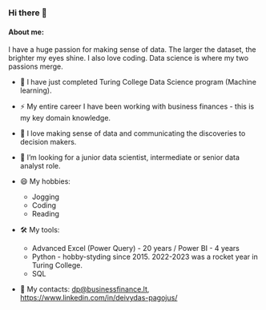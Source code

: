 ### Hi there 👋

#### About me:

I have a huge passion for making sense of data. The larger the dataset, the brighter my eyes shine. I also love coding. Data science is where my two passions merge. 
  
- 🌱 I have just completed Turing College Data Science program (Machine learning).
  
- ⚡ My entire career I have been working with business finances - this is my key domain knowledge.
  
- 👯 I love making sense of data and communicating the discoveries to decision makers.
  
- 🤔 I’m looking for a junior data scientist, intermediate or senior data analyst role. 

- 😄 My hobbies:
  * Jogging
  * Coding
  * Reading
    
- 🛠 My tools:
  * Advanced Excel (Power Query) - 20 years / Power BI - 4 years
  * Python - hobby-styding since 2015. 2022-2023 was a rocket year in Turing College.
  * SQL
    
- 🔭 My contacts: dp@businessfinance.lt, https://www.linkedin.com/in/deivydas-pagojus/
